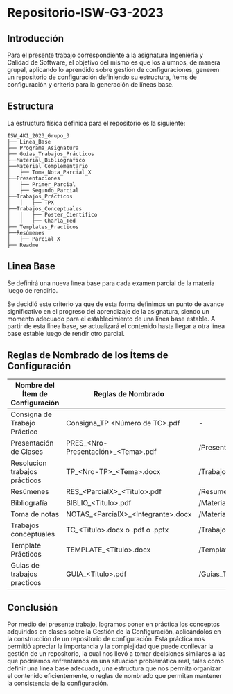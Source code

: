 # Repositorio-ISW-G3-2023

## Introducción

Para el presente trabajo correspondiente a la asignatura Ingeniería y Calidad de Software, el objetivo del mismo es que los alumnos, de manera grupal, aplicando lo aprendido sobre gestión de configuraciones, generen un repositorio de configuración definiendo su estructura, ítems de configuración y criterio para la generación de líneas base.

## Estructura

La estructura física definida para el repositorio es la siguiente:
```
ISW_4K1_2023_Grupo_3
├── Linea_Base
├── Programa_Asignatura
├── Guías_Trabajos_Prácticos
├──Material_Bibliografico
├──Material_Complementario
│   ├── Toma_Nota_Parcial_X
├──Presentaciones
│   ├── Primer_Parcial
│   ├── Segundo_Parcial
├──Trabajos_Prácticos
│   │   ├── TPX
├──Trabajos_Conceptuales
│   │   ├── Poster_Cientifico
│   │   ├── Charla_Ted
├── Templates_Practicos
├──Resúmenes
│   ├── Parcial_X
├── Readme
```

## Linea Base

Se definirá una nueva línea base para cada examen parcial de la materia luego de rendirlo. 

Se decidió este criterio ya que de esta forma definimos un punto de avance significativo en el progreso del aprendizaje de la asignatura, siendo un momento adecuado para el establecimiento de una línea base estable. A partir de esta línea base, se actualizará el contenido hasta llegar a otra línea base estable luego de rendir otro parcial.

## Reglas de Nombrado de los Ítems de Configuración

| Nombre del Ítem de Configuración | Reglas de Nombrado | Ubicación |
|----------------------------------|--------------------|-----------|
| Consigna de Trabajo Práctico     | Consigna_TP <Número de TC>.pdf                | -                                             |
| Presentación de Clases           | PRES_\<Nro-Presentación>_\<Tema>.pdf          | /Presentaciones/X_Parcial                     |
| Resolucion trabajos prácticos    | TP_\<Nro-TP>_\<Tema>.docx                       | /Trabajos_Practicos                           |
| Resúmenes                        | RES_\<ParcialX>_\<Titulo>.pdf                   | /Resumenes                                    |
| Bibliografía                     | BIBLIO_\<Titulo>\.pdf                           | /Material_Bibliografico                       |
| Toma de notas                    | NOTAS_\<ParcialX>_\<Integrante>.docx | /Material_Complementario/Toma_Notas_Parcial_X |
| Trabajos conceptuales            | TC_\<Titulo>.docx o .pdf o .pptx               | /Trabajos_Conceptuales                        |
| Template Prácticos               | TEMPLATE_\<Titulo>.docx                        | /Templates_Practicos                          |
| Guias de trabajos practicos      | GUIA_\<Titulo>.pdf                             | /Guias_Trabajos_Practicos                     | 

## Conclusión

Por medio del presente trabajo, logramos poner en práctica los conceptos adquiridos en clases sobre la Gestión de la Configuración, aplicándolos en la construcción de un repositorio de configuración. Esta práctica nos permitió apreciar la importancia y la complejidad que puede conllevar la gestión de un repositorio, la cual nos llevó a tomar decisiones similares a las que podríamos enfrentarnos en una situación problemática real, tales como definir una línea base adecuada, una estructura que nos permita organizar el contenido eficientemente, o reglas de nombrado que permitan mantener la consistencia de la configuración.
